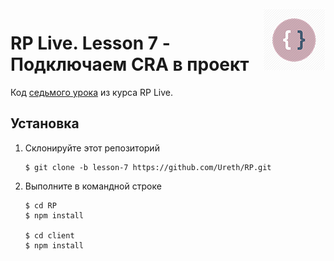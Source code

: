 <img src="logo.png" align="right"/>

# RP Live. Lesson 7 - Подключаем CRA в проект

Код [седьмого урока](https://youtu.be/bCIUkQoKdgI) из курса RP Live.

## Установка

1) Склонируйте этот репозиторий

    ```
    $ git clone -b lesson-7 https://github.com/Ureth/RP.git

    ```

2) Выполните в командной строке

    ```
    $ cd RP
    $ npm install
    
    $ cd client
    $ npm install

    ```
    
   
    
    
    
